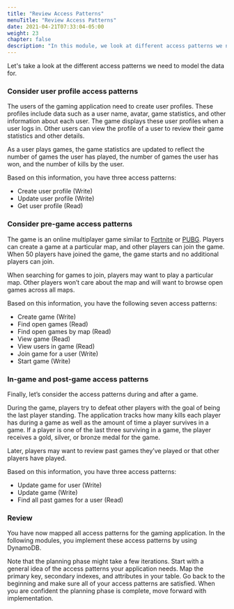 ```yaml
---
title: "Review Access Patterns"
menuTitle: "Review Access Patterns"
date: 2021-04-21T07:33:04-05:00
weight: 23
chapter: false
description: "In this module, we look at different access patterns we need to model the data for."
---
```


Let's take a look at the different access patterns we need to model the data for.

### Consider user profile access patterns

The users of the gaming application need to create user profiles. These profiles include data such as a user name, avatar, game statistics, and other information about each user. The game displays these user profiles when a user logs in. Other users can view the profile of a user to review their game statistics and other details.

As a user plays games, the game statistics are updated to reflect the number of games the user has played, the number of games the user has won, and the number of kills by the user.

Based on this information, you have three access patterns:

- Create user profile (Write)
- Update user profile (Write)
- Get user profile (Read)


### Consider pre-game access patterns

The game is an online multiplayer game similar to [Fortnite](https://www.epicgames.com/fortnite) or [PUBG](https://www.pubg.com/). Players can create a game at a particular map, and other players can join the game. When 50 players have joined the game, the game starts and no additional players can join.

When searching for games to join, players may want to play a particular map. Other players won’t care about the map and will want to browse open games across all maps.

Based on this information, you have the following seven access patterns:

- Create game (Write)
- Find open games (Read)
- Find open games by map (Read)
- View game (Read)
- View users in game (Read) 
- Join game for a user (Write)
- Start game (Write)


### In-game and post-game access patterns

Finally, let’s consider the access patterns during and after a game.

During the game, players try to defeat other players with the goal of being the last player standing. The application tracks how many kills each player has during a game as well as the amount of time a player survives in a game. If a player is one of the last three surviving in a game, the player receives a gold, silver, or bronze medal for the game.

Later, players may want to review past games they’ve played or that other players have played.

Based on this information, you have three access patterns:

- Update game for user (Write)
- Update game (Write)
- Find all past games for a user (Read)


### Review

You have now mapped all access patterns for the gaming application. In the following modules, you implement these access patterns by using DynamoDB. 

Note that the planning phase might take a few iterations. Start with a general idea of the access patterns your application needs. Map the primary key, secondary indexes, and attributes in your table. Go back to the beginning and make sure all of your access patterns are satisfied. When you are confident the planning phase is complete, move forward with implementation.